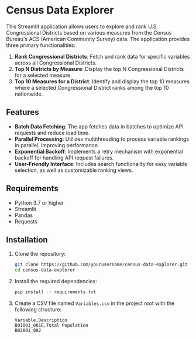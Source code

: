 # Census Data Explorer

This Streamlit application allows users to explore and rank U.S. Congressional Districts based on various measures from the Census Bureau's ACS (American Community Survey) data. The application provides three primary functionalities:

1. **Rank Congressional Districts**: Fetch and rank data for specific variables across all Congressional Districts.
2. **Top N Districts by Measure**: Display the top N Congressional Districts for a selected measure.
3. **Top 10 Measures for a District**: Identify and display the top 10 measures where a selected Congressional District ranks among the top 10 nationwide.

## Features

- **Batch Data Fetching**: The app fetches data in batches to optimize API requests and reduce load time.
- **Parallel Processing**: Utilizes multithreading to process variable rankings in parallel, improving performance.
- **Exponential Backoff**: Implements a retry mechanism with exponential backoff for handling API request failures.
- **User-Friendly Interface**: Includes search functionality for easy variable selection, as well as customizable ranking views.

## Requirements

- Python 3.7 or higher
- Streamlit
- Pandas
- Requests

## Installation

1. Clone the repository:
    ```bash
    git clone https://github.com/yourusername/census-data-explorer.git
    cd census-data-explorer
    ```

2. Install the required dependencies:
    ```bash
    pip install -r requirements.txt
    ```

3. Create a CSV file named `Variables.csv` in the project root with the following structure:
    ```csv
    Variable,Description
    B01001_001E,Total Population
    B02001_002

